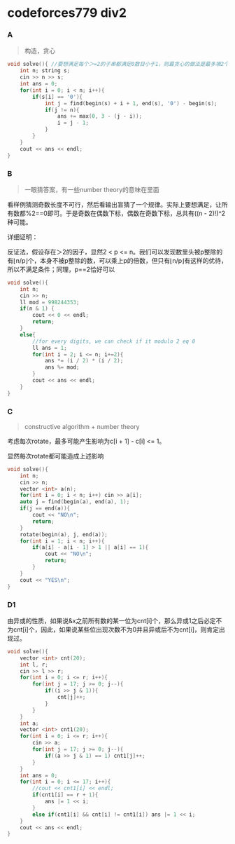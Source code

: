 # codeforces779 div2

### A

> 构造，贪心

```cpp
void solve(){ //要想满足每个＞=2的子串都满足0数目小于1，则最贪心的做法是最多填2个
    int n; string s;
    cin >> n >> s;
    int ans = 0;
    for(int i = 0; i < n; i++){
        if(s[i] == '0'){
            int j = find(begin(s) + i + 1, end(s), '0') - begin(s);
            if(j != n){
                ans += max(0, 3 - (j - i));
                i = j - 1;
            }
        }
    }
    cout << ans << endl;
}
```

### B

> 一眼猜答案，有一些number theory的意味在里面

看样例猜测奇数长度不可行，然后看输出盲猜了一个规律。实际上要想满足，让所有数都%2==0即可。于是奇数在偶数下标，偶数在奇数下标，总共有((n - 2)!)^2种可能。

详细证明：

反证法，假设存在＞2的因子，显然2 < p <= n。我们可以发现数里头被p整除的有⌊n/p⌋个，本身不被p整除的数，可以乘上p的倍数，但只有⌊n/p⌋有这样的优待，所以不满足条件；同理，p==2恰好可以

```cpp
void solve(){
    int n;
    cin >> n;
    ll mod = 998244353;
    if(n & 1) {
        cout << 0 << endl;
        return;
    }
    else{
        //for every digits, we can check if it modulo 2 eq 0
        ll ans = 1;
        for(int i = 2; i <= n; i+=2){
            ans *= (i / 2) * (i / 2);
            ans %= mod;
        }
        cout << ans << endl;
    }
}
```

### C

> constructive algorithm + number theory

考虑每次rotate，最多可能产生影响为c[i + 1] - c[i] <= 1。

显然每次rotate都可能造成上述影响

```cpp
void solve(){
    int n;
    cin >> n;
    vector <int> a(n);
    for(int i = 0; i < n; i++) cin >> a[i];
    auto j = find(begin(a), end(a), 1);
    if(j == end(a)){
        cout << "NO\n";
        return;
    }
    rotate(begin(a), j, end(a));
    for(int i = 1; i < n; i++){
        if(a[i] - a[i - 1] > 1 || a[i] == 1){
            cout << "NO\n";
            return;
        }
    }
    cout << "YES\n";
}
```

### D1

由异或的性质，如果说&x之前所有数的某一位为cnt[i]个，那么异或1之后必定不为cnt[i]个，因此，如果说某些位出现次数不为0并且异或后不为cnt[i]，则肯定出现过。

```cpp
void solve(){
    vector <int> cnt(20);
    int l, r;
    cin >> l >> r;
    for(int i = 0; i <= r; i++){
        for(int j = 17; j >= 0; j--){
            if((i >> j & 1)){
                cnt[j]++;
            }
        }
    }
    int a;
    vector <int> cnt1(20);
    for(int i = 0; i <= r; i++){
        cin >> a;
        for(int j = 17; j >= 0; j--){
            if((a >> j & 1) == 1) cnt1[j]++;
        }
    }
    int ans = 0;
    for(int i = 0; i <= 17; i++){
        //cout << cnt1[i] << endl;
        if(cnt1[i] == r + 1){
            ans |= 1 << i;
        }
        else if(cnt1[i] && cnt[i] != cnt1[i]) ans |= 1 << i;
    }
    cout << ans << endl;
}
```
